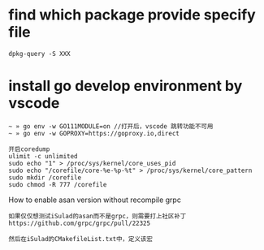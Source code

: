 # find which package provide specify file

```
dpkg-query -S XXX
```

# install go develop environment by vscode

```
~ » go env -w GO111MODULE=on //打开后，vscode 跳转功能不可用
~ » go env -w GOPROXY=https://goproxy.io,direct
```

```
开启coredump
ulimit -c unlimited
sudo echo "1" > /proc/sys/kernel/core_uses_pid
sudo echo "/corefile/core-%e-%p-%t" > /proc/sys/kernel/core_pattern
sudo mkdir /corefile
sudo chmod -R 777 /corefile
```

How to enable asan version without recompile grpc

```
如果仅仅想测试iSulad的asan而不是grpc，则需要打上社区补丁
https://github.com/grpc/grpc/pull/22325

然后在iSulad的CMakefileList.txt中，定义该宏

```
